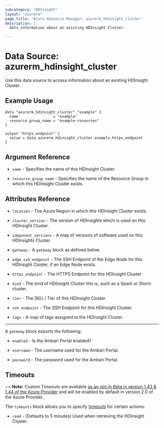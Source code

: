 ```yaml
---
subcategory: "HDInsight"
layout: "azurerm"
page_title: "Azure Resource Manager: azurerm_hdinsight_cluster"
description: |-
  Gets information about an existing HDInsight Cluster.

---
```


# Data Source: azurerm_hdinsight_cluster

Use this data source to access information about an existing HDInsight Cluster.

## Example Usage

```hcl
data "azurerm_hdinsight_cluster" "example" {
  name                = "example"
  resource_group_name = "example-resources"
}

output "https_endpoint" {
  value = data.azurerm_hdinsight_cluster.example.https_endpoint
}
```

## Argument Reference

* `name` - Specifies the name of this HDInsight Cluster.

* `resource_group_name` - Specifies the name of the Resource Group in which this HDInsight Cluster exists.

## Attributes Reference

* `location` - The Azure Region in which this HDInsight Cluster exists.

* `cluster_version` - The version of HDInsights which is used on this HDInsight Cluster.

* `component_versions` - A map of versions of software used on this HDInsights Cluster.

* `gateway` - A `gateway` block as defined below.

* `edge_ssh_endpoint` - The SSH Endpoint of the Edge Node for this HDInsight Cluster, if an Edge Node exists.

* `https_endpoint` - The HTTPS Endpoint for this HDInsight Cluster.

* `kind` - The kind of HDInsight Cluster this is, such as a Spark or Storm cluster.

* `tier` - The SKU / Tier of this HDInsight Cluster.

* `ssh_endpoint` - The SSH Endpoint for this HDInsight Cluster.

* `tags` - A map of tags assigned to the HDInsight Cluster.

---

A `gateway` block exports the following:

* `enabled` - Is the Ambari Portal enabled?

* `username` - The username used for the Ambari Portal.

* `password` - The password used for the Ambari Portal.

## Timeouts

~> **Note:** Custom Timeouts are available [as an opt-in Beta in version 1.43 & 1.44 of the Azure Provider](/docs/providers/azurerm/guides/2.0-beta.html) and will be enabled by default in version 2.0 of the Azure Provider.

The `timeouts` block allows you to specify [timeouts](https://www.terraform.io/docs/configuration/resources.html#timeouts) for certain actions:

* `read` - (Defaults to 5 minutes) Used when retrieving the HDInsight Cluster.
